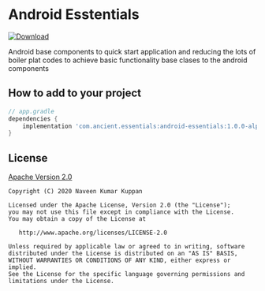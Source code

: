 # Android Esstentials 

[ ![Download](https://api.bintray.com/packages/naveenkumarn27/Essentials/android-essentials/images/download.svg) ](https://bintray.com/naveenkumarn27/Essentials/android-essentials/_latestVersion)

Android base components to quick start application and reducing the lots of boiler plat codes to achieve basic functionality base clases to the android components

How to add to your project
--------------

```gradle
// app.gradle
dependencies {
    implementation 'com.ancient.essentials:android-essentials:1.0.0-alpha01'
}
```

## License

[Apache Version 2.0](http://www.apache.org/licenses/LICENSE-2.0.html)

    Copyright (C) 2020 Naveen Kumar Kuppan

    Licensed under the Apache License, Version 2.0 (the "License");
    you may not use this file except in compliance with the License.
    You may obtain a copy of the License at

       http://www.apache.org/licenses/LICENSE-2.0

    Unless required by applicable law or agreed to in writing, software
    distributed under the License is distributed on an "AS IS" BASIS,
    WITHOUT WARRANTIES OR CONDITIONS OF ANY KIND, either express or implied.
    See the License for the specific language governing permissions and
    limitations under the License.
